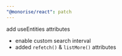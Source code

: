 ```yaml
---
"@monorise/react": patch
---
```


add useEntities attributes
- enable custom search interval
- added `refetch()` & `listMore()` attributes